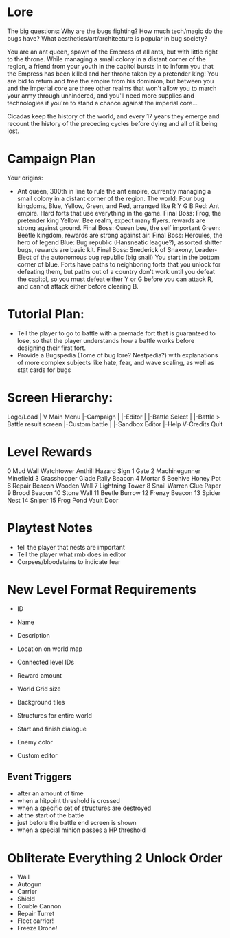 Lore
====
The big questions:
Why are the bugs fighting?
How much tech/magic do the bugs have?
What aesthetics/art/architecture is popular in bug society?

You are an ant queen, spawn of the Empress of all ants, but with little right to the throne. While managing a small colony in a distant corner of the region, a friend from your youth in the capitol bursts in to inform you that the Empress has been killed and her throne taken by a pretender king! You are bid to return and free the empire from his dominion, but between you and the imperial core are three other realms that won't allow you to march your army through unhindered, and you'll need more supplies and technologies if you're to stand a chance against the imperial core...

Cicadas keep the history of the world, and every 17 years they emerge and recount the history of the preceding cycles before dying and all of it being lost.


Campaign Plan
=============
Your origins:
 - Ant queen, 300th in line to rule the ant empire, currently managing a small colony in a distant corner of the region.
The world:
Four bug kingdoms, Blue, Yellow, Green, and Red, arranged like
 R 
Y G
 B 
Red: Ant empire. Hard forts that use everything in the game. Final Boss: Frog, the pretender king
Yellow: Bee realm, expect many flyers. rewards are strong against ground. Final Boss: Queen bee, the self important
Green: Beetle kingdom, rewards are strong against air. Final Boss: Hercules, the hero of legend
Blue: Bug republic (Hansneatic league?), assorted shitter bugs, rewards are basic kit. Final Boss: Snederick of Snaxony, Leader-Elect of the autonomous bug republic (big snail)
You start in the bottom corner of blue. Forts have paths to neighboring forts that you unlock for defeating them, but paths out of a country don't work until you defeat the capitol, so you must defeat either Y or G before you can attack R, and cannot attack either before clearing B.


Tutorial Plan:
==============
 - Tell the player to go to battle with a premade fort that is guaranteed to lose, so that the player understands how a battle works before designing their first fort.
 - Provide a Bugspedia (Tome of bug lore? Nestpedia?) with explanations of more complex subjects like hate, fear, and wave scaling, as well as stat cards for bugs


Screen Hierarchy:
=================

Logo/Load
|
V
Main Menu
|-Campaign
| |-Editor
| |-Battle Select
|   |-Battle > Battle result screen
|-Custom battle
| |-Sandbox Editor
|-Help
V-Credits
Quit


Level Rewards
=============
0
Mud Wall
Watchtower
Anthill
Hazard Sign
1
Gate
2
Machinegunner
Minefield
3
Grasshopper Glade
Rally Beacon
4
Mortar
5
Beehive
Honey Pot
6
Repair Beacon
Wooden Wall
7
Lightning Tower
8
Snail Warren
Glue Paper
9
Brood Beacon
10
Stone Wall
11
Beetle Burrow
12
Frenzy Beacon
13
Spider Nest
14
Sniper
15
Frog Pond
Vault Door


Playtest Notes
==============

- tell the player that nests are important
- Tell the player what rmb does in editor
- Corpses/bloodstains to indicate fear

New Level Format Requirements
=============================

- ID
- Name
- Description
- Location on world map
- Connected level IDs
- Reward amount
- World Grid size
- Background tiles
- Structures for entire world
- Start and finish dialogue
- Enemy color


- Custom editor

Event Triggers
  ----------
- after an amount of time
- when a hitpoint threshold is crossed
- when a specific set of structures are destroyed
- at the start of the battle
- just before the battle end screen is shown
- when a special minion passes a HP threshold


Obliterate Everything 2 Unlock Order
====================================

- Wall
- Autogun
- Carrier
- Shield
- Double Cannon
- Repair Turret
- Fleet carrier!
- Freeze Drone!